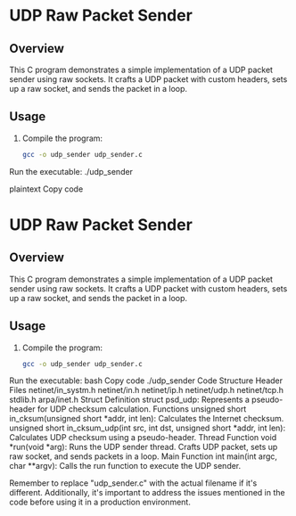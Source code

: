 # UDP Raw Packet Sender

## Overview

This C program demonstrates a simple implementation of a UDP packet sender using raw sockets. It crafts a UDP packet with custom headers, sets up a raw socket, and sends the packet in a loop.

## Usage

1. Compile the program:
   ```bash
   gcc -o udp_sender udp_sender.c
Run the executable: ./udp_sender


plaintext
Copy code
# UDP Raw Packet Sender

## Overview

This C program demonstrates a simple implementation of a UDP packet sender using raw sockets. It crafts a UDP packet with custom headers, sets up a raw socket, and sends the packet in a loop.

## Usage

1. Compile the program:
   ```bash
   gcc -o udp_sender udp_sender.c
Run the executable:
bash
Copy code
./udp_sender
Code Structure
Header Files
netinet/in_systm.h
netinet/in.h
netinet/ip.h
netinet/udp.h
netinet/tcp.h
stdlib.h
arpa/inet.h
Struct Definition
struct psd_udp: Represents a pseudo-header for UDP checksum calculation.
Functions
unsigned short in_cksum(unsigned short *addr, int len): Calculates the Internet checksum.
unsigned short in_cksum_udp(int src, int dst, unsigned short *addr, int len): Calculates UDP checksum using a pseudo-header.
Thread Function
void *run(void *arg): Runs the UDP sender thread. Crafts UDP packet, sets up raw socket, and sends packets in a loop.
Main Function
int main(int argc, char **argv): Calls the run function to execute the UDP sender.


Remember to replace "udp_sender.c" with the actual filename if it's different. Additionally, it's important to address the issues mentioned in the code before using it in a production environment.



